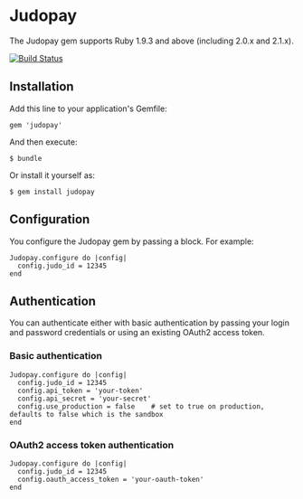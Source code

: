 # Judopay

The Judopay gem supports Ruby 1.9.3 and above (including 2.0.x and 2.1.x).

[![Build Status](https://travis-ci.org/JudoPay/RubySdk.svg?branch=master)](https://travis-ci.org/JudoPay/RubySdk)

## Installation

Add this line to your application's Gemfile:

	gem 'judopay'

And then execute:

	$ bundle

Or install it yourself as:

	$ gem install judopay

## Configuration

You configure the Judopay gem by passing a block. For example:

	Judopay.configure do |config|
	  config.judo_id = 12345
	end

## Authentication
You can authenticate either with basic authentication by passing your login and password credentials or using an existing OAuth2 access token.

### Basic authentication

	Judopay.configure do |config|
	  config.judo_id = 12345
	  config.api_token = 'your-token'
	  config.api_secret = 'your-secret'
	  config.use_production = false    # set to true on production, defaults to false which is the sandbox
	end

### OAuth2 access token authentication

	Judopay.configure do |config|
	  config.judo_id = 12345
	  config.oauth_access_token = 'your-oauth-token'
	end